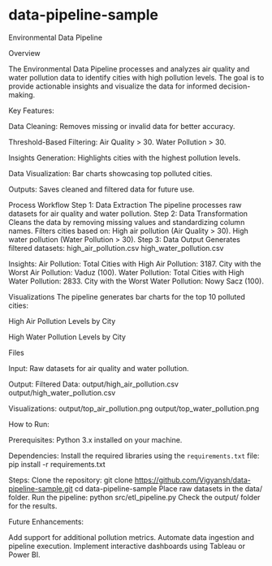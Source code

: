 # data-pipeline-sample
Environmental Data Pipeline

Overview

The Environmental Data Pipeline processes and analyzes air quality and water pollution data to identify cities with high pollution levels. The goal is to provide actionable insights and visualize the data for informed decision-making.


Key Features:

Data Cleaning: Removes missing or invalid data for better accuracy.

Threshold-Based Filtering:
Air Quality > 30.
Water Pollution > 30.

Insights Generation: Highlights cities with the highest pollution levels.

Data Visualization: Bar charts showcasing top polluted cities.

Outputs: Saves cleaned and filtered data for future use.

Process Workflow
Step 1: Data Extraction
The pipeline processes raw datasets for air quality and water pollution.
Step 2: Data Transformation
Cleans the data by removing missing values and standardizing column names.
Filters cities based on:
High air pollution (Air Quality > 30).
High water pollution (Water Pollution > 30).
Step 3: Data Output
Generates filtered datasets:
high_air_pollution.csv
high_water_pollution.csv

Insights:
Air Pollution:
Total Cities with High Air Pollution: 3187.
City with the Worst Air Pollution: Vaduz (100).
Water Pollution:
Total Cities with High Water Pollution: 2833.
City with the Worst Water Pollution: Nowy Sacz (100).

Visualizations
The pipeline generates bar charts for the top 10 polluted cities:

High Air Pollution Levels by City

High Water Pollution Levels by City


Files

Input:
Raw datasets for air quality and water pollution.

Output:
Filtered Data:
output/high_air_pollution.csv
output/high_water_pollution.csv

Visualizations:
output/top_air_pollution.png
output/top_water_pollution.png

How to Run:

Prerequisites:
Python 3.x installed on your machine.

Dependencies:
Install the required libraries using the `requirements.txt` file:
pip install -r requirements.txt

Steps:
Clone the repository:
git clone https://github.com/Vigyansh/data-pipeline-sample.git
cd data-pipeline-sample
Place raw datasets in the data/ folder.
Run the pipeline:
python src/etl_pipeline.py
Check the output/ folder for the results.

Future Enhancements:

Add support for additional pollution metrics.
Automate data ingestion and pipeline execution.
Implement interactive dashboards using Tableau or Power BI.